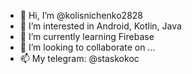 - 👋 Hi, I’m @kolisnichenko2828
- 👀 I’m interested in Android, Kotlin, Java
- 🌱 I’m currently learning Firebase
- 💞️ I’m looking to collaborate on ...
- 📫 My telegram: @staskokoc

<!---
kolisnichenko2828/kolisnichenko2828 is a ✨ special ✨ repository because its `README.md` (this file) appears on your GitHub profile.
You can click the Preview link to take a look at your changes.
--->
